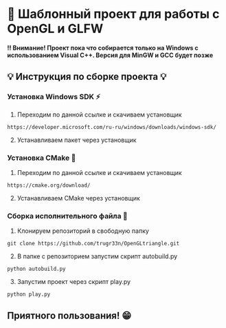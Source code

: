 # :space_invader: Шаблонный проект для работы с OpenGL и GLFW
**:bangbang: Внимание! Проект пока что собирается только на Windows с использованием Visual C++. Версия для MinGW и GCC будет позже**

## :bulb: Инструкция по сборке проекта :bulb:

### Установка Windows SDK :zap:
1. Переходим по данной ссылке и скачиваем установщик
```
https://developer.microsoft.com/ru-ru/windows/downloads/windows-sdk/
```
2. Устанавливаем пакет через установщик

### Установка CMake :wrench:
1. Переходим по данной ссылке и скачиваем установщик
```
https://cmake.org/download/
```
2. Устанавливаем CMake через установщик

### Сборка исполнительного файла :hammer:
1. Клонируем репозиторий в свободную папку
```
git clone https://github.com/trugr33n/OpenGLtriangle.git
```
2. В папке с репозиторием запустим скрипт autobuild.py
```
python autobuild.py
```
3. Запустим проект через скрипт play.py
```
python play.py
```

## Приятного пользования! :grin:
